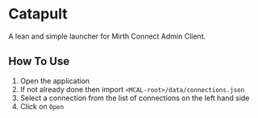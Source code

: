 # Catapult
A lean and simple launcher for Mirth Connect Admin Client.

## How To Use
1. Open the application
2. If not already done then import `<MCAL-root>/data/connections.json`
3. Select a connection from the list of connections on the left hand side
4. Click on `Open`
